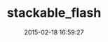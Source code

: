 ---
layout: post
title:  "stackable_flash"
repo:   "pboling/stackable_flash"
date:   2015-02-18 16:59:27
gemurl: https://github.com/pboling/stackable_flash
---